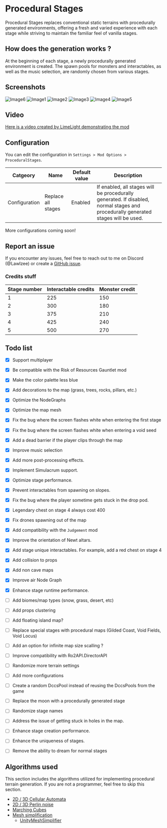 # Procedural Stages

Procedural Stages replaces conventional static terrains with procedurally generated environments, offering a fresh and varied experience with each stage while striving to maintain the familiar feel of vanilla stages.

## How does the generation works ?
At the beginning of each stage, a newly procedurally generated environment is created. The spawn pools for monsters and interactables, as well as the music selection, are randomly chosen from various stages.

## Screenshots

![Image6](https://raw.githubusercontent.com/Lawlzee/UnityMapGenerator/master/Mod/Images/1.7/Image3.png)
![Image1](https://raw.githubusercontent.com/Lawlzee/UnityMapGenerator/master/Mod/Images/1.5/Image3.png)
![Image2](https://raw.githubusercontent.com/Lawlzee/UnityMapGenerator/master/Mod/Images/1.5/Image2.png)
![Image3](https://raw.githubusercontent.com/Lawlzee/UnityMapGenerator/master/Mod/Images/1.7/Image5.png)
![Image4](https://raw.githubusercontent.com/Lawlzee/UnityMapGenerator/master/Mod/Images/1.7/Image8.png)
![Image5](https://raw.githubusercontent.com/Lawlzee/UnityMapGenerator/master/Mod/Images/1.5/Image1.png)

## Video

[Here is a video created by LimeLight demonstrating the mod](https://www.youtube.com/watch?v=CDH7QYtNGvc&lc=UgziI767yJ6zojgI77R4AaABAg)

## Configuration

You can edit the configuration in `Settings > Mod Options > ProceduralStages`.

|Catgeory|Name|Default value|Description|
|--|--|--|--|
|Configuration|Replace all stages|Enabled|If enabled, all stages will be procedurally generated. If disabled, normal stages and procedurally generated stages will be used.

More configurations coming soon!

## Report an issue

If you encounter any issues, feel free to reach out to me on Discord (@Lawlzee) or create a [GitHub issue](https://github.com/Lawlzee/UnityMapGenerator/issues/new).

### Credits stuff

|Stage number|Interactable credits|Monster credit|
|--|--|--|
|1|225|150|
|2|300|180|
|3|375|210|
|4|425|240|
|5|500|270|

## Todo list
- [X] Support multiplayer
- [X] Be compatible with the Risk of Resources Gauntlet mod
- [X] Make the color palette less blue
- [X] Add decorations to the map (grass, trees, rocks, pillars, etc.)
- [X] Optimize the NodeGraphs
- [X] Optimize the map mesh
- [X] Fix the bug where the screen flashes white when entering the first stage
- [X] Fix the bug where the screen flashes white when entering a void seed
- [X] Add a dead barrier if the player clips through the map
- [X] Improve music selection
- [X] Add more post-processing effects.
- [X] Implement Simulacrum support.
- [X] Optimize stage performance.
- [X] Prevent interactables from spawning on slopes.
- [X] Fix the bug where the player sometime gets stuck in the drop pod.
- [X] Legendary chest on stage 4 always cost 400
- [X] Fix drones spawning out of the map
- [X] Add compatibility with the `Judgement` mod
- [X] Improve the orientation of Newt altars.
- [X] Add stage unique interactables. For example, add a red chest on stage 4
- [X] Add collision to props
- [X] Add non cave maps
- [X] Improve air Node Graph
- [X] Enhance stage runtime performance.
- [ ] Add biomes/map types (snow, grass, desert, etc)
- [ ] Add props clustering
- [ ] Add floating island map?
- [ ] Replace special stages with procedural maps (Gilded Coast, Void Fields, Void Locus)
- [ ] Add an option for infinite map size scalling ?
- [ ] Improve compatibility with Ro2API.DirectorAPI
- [ ] Randomize more terrain settings
- [ ] Add more configurations
- [ ] Create a random DccsPool instead of reusing the DccsPools from the game
- [ ] Replace the moon with a procedurally generated stage
- [ ] Randomize stage names
- [ ] Address the issue of getting stuck in holes in the map.
- [ ] Enhance stage creation performance.
- [ ] Enhance the uniqueness of stages.
- [ ] Remove the ability to dream for normal stages


## Algorithms used

This section includes the algorithms utilized for implementing procedural terrain generation. If you are not a programmer, feel free to skip this section.

- [2D / 3D Cellular Automata](https://www.youtube.com/watch?v=v7yyZZjF1z4&list=PLFt_AvWsXl0eZgMK_DT5_biRkWXftAOf9)
- [2D / 3D Perlin noise](https://en.wikipedia.org/wiki/Perlin_noise)
- [Marching Cubes](https://www.youtube.com/watch?v=M3iI2l0ltbE)
- [Mesh simplification](https://www.youtube.com/watch?v=biLY19kuGOs)
    - [UnityMeshSimplifier](https://github.com/Whinarn/UnityMeshSimplifier)